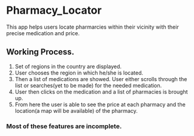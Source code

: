 # Pharmacy_Locator

This app helps users locate pharmarcies within their vicinity with their precise medication and price.


## Working Process.

1. Set of regions in the country are displayed.
2. User chooses the region in which he/she is located.
3. Then a list of medications are showed. User either scrolls through the list or searches(yet to be made) for the needed medication.
4. User then clicks on the medication and a list of pharmacies is brought up.
5. From here the user is able to see the price at each pharmacy and the location(a map will be available) of the pharmacy.

### Most of these features are incomplete.


